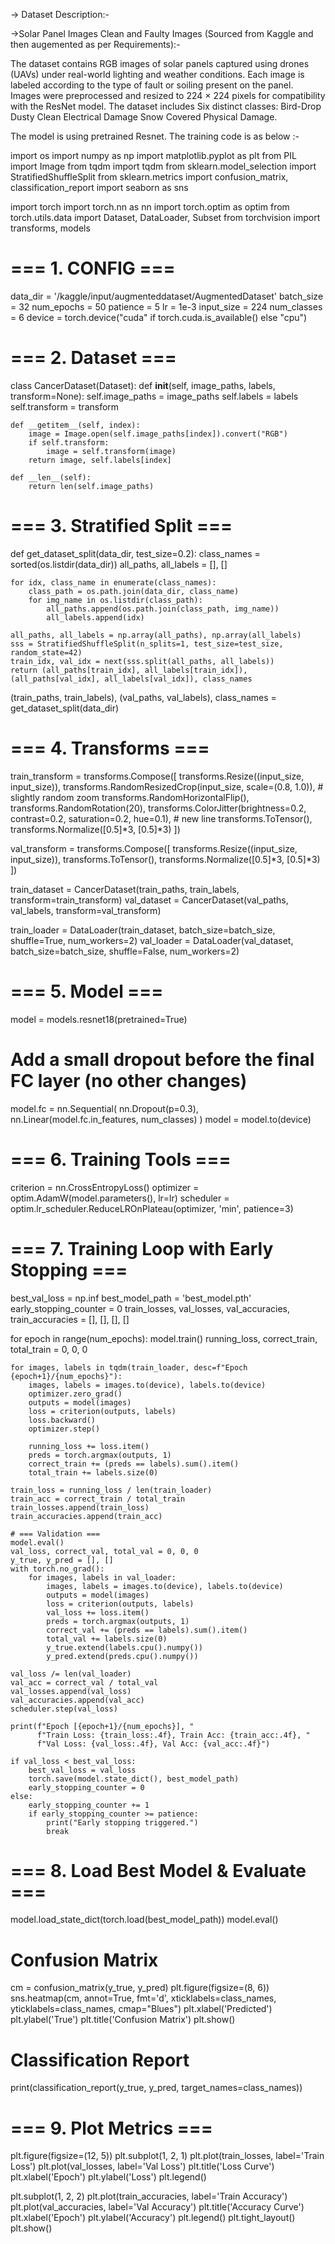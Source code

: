-> Dataset Description:-

->Solar Panel Images Clean and Faulty Images (Sourced from Kaggle and then augemented as per Requirements):-

The dataset contains RGB images of solar panels captured using drones (UAVs) under real-world lighting and weather conditions.
Each image is labeled according to the type of fault or soiling present on the panel.
Images were preprocessed and resized to 224 × 224 pixels for compatibility with the ResNet model.
The dataset includes Six distinct classes:
Bird-Drop
Dusty 
Clean
Electrical Damage
Snow Covered
Physical Damage.


The model is using pretrained Resnet. The training code is as below :-

import os
import numpy as np
import matplotlib.pyplot as plt
from PIL import Image
from tqdm import tqdm
from sklearn.model_selection import StratifiedShuffleSplit
from sklearn.metrics import confusion_matrix, classification_report
import seaborn as sns

import torch
import torch.nn as nn
import torch.optim as optim
from torch.utils.data import Dataset, DataLoader, Subset
from torchvision import transforms, models

# === 1. CONFIG ===
data_dir = '/kaggle/input/augmenteddataset/AugmentedDataset'
batch_size = 32
num_epochs = 50
patience = 5
lr = 1e-3
input_size = 224
num_classes = 6
device = torch.device("cuda" if torch.cuda.is_available() else "cpu")

# === 2. Dataset ===
class CancerDataset(Dataset):
    def __init__(self, image_paths, labels, transform=None):
        self.image_paths = image_paths
        self.labels = labels
        self.transform = transform

    def __getitem__(self, index):
        image = Image.open(self.image_paths[index]).convert("RGB")
        if self.transform:
            image = self.transform(image)
        return image, self.labels[index]

    def __len__(self):
        return len(self.image_paths)

# === 3. Stratified Split ===
def get_dataset_split(data_dir, test_size=0.2):
    class_names = sorted(os.listdir(data_dir))
    all_paths, all_labels = [], []

    for idx, class_name in enumerate(class_names):
        class_path = os.path.join(data_dir, class_name)
        for img_name in os.listdir(class_path):
            all_paths.append(os.path.join(class_path, img_name))
            all_labels.append(idx)

    all_paths, all_labels = np.array(all_paths), np.array(all_labels)
    sss = StratifiedShuffleSplit(n_splits=1, test_size=test_size, random_state=42)
    train_idx, val_idx = next(sss.split(all_paths, all_labels))
    return (all_paths[train_idx], all_labels[train_idx]), (all_paths[val_idx], all_labels[val_idx]), class_names

(train_paths, train_labels), (val_paths, val_labels), class_names = get_dataset_split(data_dir)

# === 4. Transforms ===
train_transform = transforms.Compose([
    transforms.Resize((input_size, input_size)),
    transforms.RandomResizedCrop(input_size, scale=(0.8, 1.0)),  # slightly random zoom
    transforms.RandomHorizontalFlip(),
    transforms.RandomRotation(20),
    transforms.ColorJitter(brightness=0.2, contrast=0.2, saturation=0.2, hue=0.1),  # new line
    transforms.ToTensor(),
    transforms.Normalize([0.5]*3, [0.5]*3)
])


val_transform = transforms.Compose([
    transforms.Resize((input_size, input_size)),
    transforms.ToTensor(),
    transforms.Normalize([0.5]*3, [0.5]*3)
])

train_dataset = CancerDataset(train_paths, train_labels, transform=train_transform)
val_dataset = CancerDataset(val_paths, val_labels, transform=val_transform)

train_loader = DataLoader(train_dataset, batch_size=batch_size, shuffle=True, num_workers=2)
val_loader = DataLoader(val_dataset, batch_size=batch_size, shuffle=False, num_workers=2)

# === 5. Model ===
model = models.resnet18(pretrained=True)

# Add a small dropout before the final FC layer (no other changes)
model.fc = nn.Sequential(
    nn.Dropout(p=0.3),
    nn.Linear(model.fc.in_features, num_classes)
)
model = model.to(device)

# === 6. Training Tools ===
criterion = nn.CrossEntropyLoss()
optimizer = optim.AdamW(model.parameters(), lr=lr)
scheduler = optim.lr_scheduler.ReduceLROnPlateau(optimizer, 'min', patience=3)

# === 7. Training Loop with Early Stopping ===
best_val_loss = np.inf
best_model_path = 'best_model.pth'
early_stopping_counter = 0
train_losses, val_losses, val_accuracies, train_accuracies = [], [], [], []

for epoch in range(num_epochs):
    model.train()
    running_loss, correct_train, total_train = 0, 0, 0

    for images, labels in tqdm(train_loader, desc=f"Epoch {epoch+1}/{num_epochs}"):
        images, labels = images.to(device), labels.to(device)
        optimizer.zero_grad()
        outputs = model(images)
        loss = criterion(outputs, labels)
        loss.backward()
        optimizer.step()

        running_loss += loss.item()
        preds = torch.argmax(outputs, 1)
        correct_train += (preds == labels).sum().item()
        total_train += labels.size(0)

    train_loss = running_loss / len(train_loader)
    train_acc = correct_train / total_train
    train_losses.append(train_loss)
    train_accuracies.append(train_acc)

    # === Validation ===
    model.eval()
    val_loss, correct_val, total_val = 0, 0, 0
    y_true, y_pred = [], []
    with torch.no_grad():
        for images, labels in val_loader:
            images, labels = images.to(device), labels.to(device)
            outputs = model(images)
            loss = criterion(outputs, labels)
            val_loss += loss.item()
            preds = torch.argmax(outputs, 1)
            correct_val += (preds == labels).sum().item()
            total_val += labels.size(0)
            y_true.extend(labels.cpu().numpy())
            y_pred.extend(preds.cpu().numpy())

    val_loss /= len(val_loader)
    val_acc = correct_val / total_val
    val_losses.append(val_loss)
    val_accuracies.append(val_acc)
    scheduler.step(val_loss)

    print(f"Epoch [{epoch+1}/{num_epochs}], "
          f"Train Loss: {train_loss:.4f}, Train Acc: {train_acc:.4f}, "
          f"Val Loss: {val_loss:.4f}, Val Acc: {val_acc:.4f}")

    if val_loss < best_val_loss:
        best_val_loss = val_loss
        torch.save(model.state_dict(), best_model_path)
        early_stopping_counter = 0
    else:
        early_stopping_counter += 1
        if early_stopping_counter >= patience:
            print("Early stopping triggered.")
            break

# === 8. Load Best Model & Evaluate ===
model.load_state_dict(torch.load(best_model_path))
model.eval()

# Confusion Matrix
cm = confusion_matrix(y_true, y_pred)
plt.figure(figsize=(8, 6))
sns.heatmap(cm, annot=True, fmt='d', xticklabels=class_names, yticklabels=class_names, cmap="Blues")
plt.xlabel('Predicted')
plt.ylabel('True')
plt.title('Confusion Matrix')
plt.show()

# Classification Report
print(classification_report(y_true, y_pred, target_names=class_names))

# === 9. Plot Metrics ===
plt.figure(figsize=(12, 5))
plt.subplot(1, 2, 1)
plt.plot(train_losses, label='Train Loss')
plt.plot(val_losses, label='Val Loss')
plt.title('Loss Curve')
plt.xlabel('Epoch')
plt.ylabel('Loss')
plt.legend()

plt.subplot(1, 2, 2)
plt.plot(train_accuracies, label='Train Accuracy')
plt.plot(val_accuracies, label='Val Accuracy')
plt.title('Accuracy Curve')
plt.xlabel('Epoch')
plt.ylabel('Accuracy')
plt.legend()
plt.tight_layout()
plt.show()
